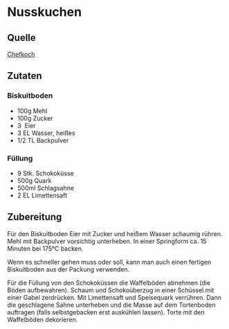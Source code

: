 
# Nusskuchen

## Quelle
[Chefkoch](https://www.chefkoch.de/rezepte/459491139048589/Schokokusstorte.html)

## Zutaten

### Biskuitboden

- 100g Mehl 
- 100g Zucker 
- 3  Eier 
- 3 EL Wasser, heißes 
- 1/2 TL Backpulver 
  
### Füllung
- 9 Stk. Schokoküsse 
- 500g Quark 
- 500ml Schlagsahne 
- 2 EL Limettensaft 


## Zubereitung

Für den Biskuitboden Eier mit Zucker und heißem Wasser schaumig rühren.
Mehl mit Backpulver vorsichtig unterheben.
In einer Springform ca. 15 Minuten bei 175°C backen.

Wenn es schneller gehen muss oder soll, kann man auch einen fertigen Biskuitboden aus der Packung verwenden.

Für die Füllung von den Schokoküssen die Waffelböden abnehmen (die Böden aufbewahren).
Schaum und Schokoüberzug in einer Schüssel mit einer Gabel zerdrücken.
Mit Limettensaft und Speisequark verrühren.
Dann die geschlagene Sahne unterheben und die Masse auf dem Tortenboden auftragen (falls selbstgebacken erst auskühlen lassen).
Torte mit den Waffelböden dekorieren.



